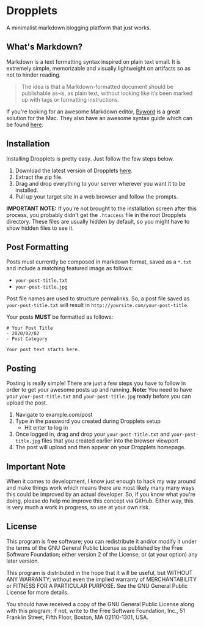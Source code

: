 Dropplets
=========

A minimalist markdown blogging platform that just works.

## What's Markdown?
Markdown is a text formatting syntax inspired on plain text email. It is extremely simple, memorizable and visually lightweight on artifacts so as not to hinder reading.

> The idea is that a Markdown-formatted document should be publishable as-is, as plain text, without looking like it’s been marked up with tags or formatting instructions.

If you're looking for an awesome Markdown editor, [Byword](http://bywordapp.com/) is a great solution for the Mac. They also have an awesome syntax guide which can be found [here](http://bywordapp.com/markdown/syntax.html).

## Installation
Installing Dropplets is pretty easy. Just follow the few steps below.

1. Download the latest version of Dropplets [here](https://github.com/circa75/dropplets/archive/master.zip).
2. Extract the zip file.
3. Drag and drop everything to your server wherever you want it to be installed. 
4. Pull up your target site in a web browser and follow the prompts.

**IMPORTANT NOTE:** If you're not brought to the installation screen after this process, you probably didn't get the `.htaccess` file in the root Dropplets directory. These files are usually hidden by default, so you might have to show hidden files to see it.

## Post Formatting
Posts must currently be composed in markdown format, saved as a `*.txt` and include a matching featured image as follows:

- `your-post-title.txt`
- `your-post-title.jpg`

Post file names are used to structure permalinks. So, a post file saved as `your-post-title.txt` will result in `http://yoursite.com/your-post-title`.

Your posts **MUST** be formatted as follows:

    # Your Post Title
    - 2020/02/02
    - Post Category

    Your post text starts here.
    
## Posting
Posting is really simple! There are just a few steps you have to follow in order to get your awesome posts up and running.
__Note:__ You need to have your `your-post-title.txt` and `your-post-title.jpg` ready before you can upload the post.

1. Navigate to example.com/post
2. Type in the password you created during Dropplets setup
   * Hit enter to log in
3. Once logged in, drag and drop your `your-post-title.txt` and `your-post-title.jpg` files that you created earlier into the browser viewport
4. The post will upload and then appear on your Dropplets homepage.

## Important Note
When it comes to development, I know just enough to hack my way around and make things work which means there are most likely many many ways this could be improved by an actual developer. So, if you know what you're doing, please do help me improve this concept via GitHub. Either way, this is very much a work in progress, so use at your own risk. 

## License
This program is free software; you can redistribute it and/or modify it under the terms of the GNU General Public License as published by the Free Software Foundation; either version 2 of the License, or (at your option) any later version.

This program is distributed in the hope that it will be useful, but WITHOUT ANY WARRANTY; without even the implied warranty of MERCHANTABILITY or FITNESS FOR A PARTICULAR PURPOSE. See the GNU General Public License for more details.

You should have received a copy of the GNU General Public License along with this program; if not, write to the Free Software Foundation, Inc., 51 Franklin Street, Fifth Floor, Boston, MA 02110-1301, USA.
